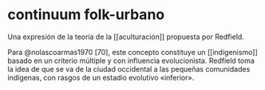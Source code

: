 # continuum folk-urbano
Una expresión de la teoría de la [[aculturación]] propuesta por Redfield.

Para @nolascoarmas1970 [70], este concepto constituye un [[indigenismo]]  basado en un criterio múltiple y con influencia evolucionista. Redfield toma la idea de que se va de la ciudad occidental a las pequeñas comunidades indígenas, con rasgos de un estadio evolutivo «inferior».
